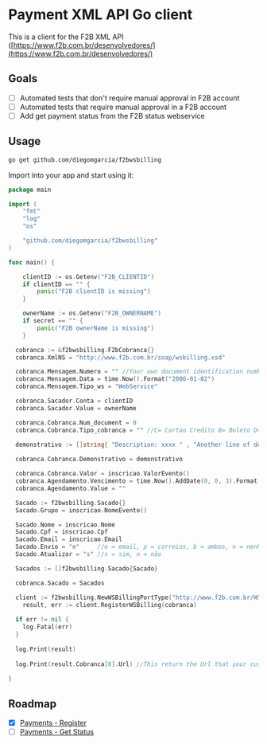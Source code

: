# Payment XML API Go client
 
This is a client for the F2B XML API ([https://www.f2b.com.br/desenvolvedores/](https://www.f2b.com.br/desenvolvedores/)

## Goals

- [ ] Automated tests that don't require manual approval in F2B account
- [ ] Automated tests that require manual approval in a F2B account 
- [ ] Add get payment status from the F2B status webservice

## Usage

```bash
go get github.com/diegomgarcia/f2bwsbilling
```

Import into your app and start using it:

```go
package main

import (
	"fmt"
	"log"
	"os"

	"github.com/diegomgarcia/f2bwsbilling"
)

func main() {

	clientID := os.Getenv("F2B_CLIENTID")
	if clientID == "" {
		panic("F2B clientID is missing")
	}

	ownerName := os.Getenv("F2B_OWNERNAME")
	if secret == "" {
		panic("F2B ownerName is missing")
	}

  cobranca := &f2bwsbilling.F2bCobranca{}
  cobranca.XmlNS = "http://www.f2b.com.br/soap/wsbilling.xsd"

  cobranca.Mensagem.Numero = "" //Your own document identification number
  cobranca.Mensagem.Data = time.Now().Format("2006-01-02")
  cobranca.Mensagem.Tipo_ws = "WebService"

  cobranca.Sacador.Conta = clientID
  cobranca.Sacador.Value = ownerName

  cobranca.Cobranca.Num_document = 0
  cobranca.Cobranca.Tipo_cobranca = "" //C= Cartao Credito B= Boleto D= Debito T= Transferencia Online "" = Todos

  demonstrativo := []string{ "Description: xxxx " , "Another line of description ..."}
  
  cobranca.Cobranca.Demonstrativo = demonstrativo

  cobranca.Cobranca.Valor = inscricao.ValorEvento()
  cobranca.Agendamento.Vencimento = time.Now().AddDate(0, 0, 3).Format("2006-01-02")
  cobranca.Agendamento.Value = ""

  Sacado := f2bwsbilling.Sacado{}
  Sacado.Grupo = inscricao.NomeEvento()

  Sacado.Nome = inscricao.Nome
  Sacado.Cpf = inscricao.Cpf
  Sacado.Email = inscricao.Email
  Sacado.Envio = "e"     //e = email, p = correios, b = ambos, n = nenhum
  Sacado.Atualizar = "s" //s = sim, n = não

  Sacados := []f2bwsbilling.Sacado{Sacado}

  cobranca.Sacado = Sacados

  client := f2bwsbilling.NewWSBillingPortType("http://www.f2b.com.br/WSBilling", false, nil)
	result, err := client.RegisterWSBilling(cobranca)
  
  if err != nil {
    log.Fatal(err)
  }
  
  log.Print(result)
  
  log.Print(result.Cobranca[0].Url) //This return the Url that your customer can pay your document.
  
}
```

## Roadmap

- [x] [Payments - Register](https://www.f2b.com.br/desenvolvedores/)
- [ ] [Payments - Get Status](https://www.f2b.com.br/desenvolvedores/)
